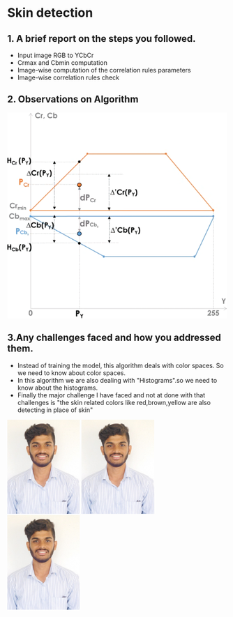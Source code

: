 
# Skin detection




## 1. A brief report on the steps you followed.

- Input image RGB to YCbCr
- Crmax and Cbmin computation
- Image-wise computation of the correlation rules parameters
- Image-wise correlation rules check

## 2. Observations on Algorithm
 
![App Screenshot](https://github.com/123mpozzi/nbrancati-py/blob/main/docs/trapezia_params.png?raw=true)


## 3.Any challenges faced and how you addressed them.

 - Instead of training the model, this algorithm deals with color spaces. So we need to know about color spaces.
 - In this algorithm we are also dealing with "Histograms".so we need to know about the histograms.
 - Finally the major challenge I have faced and not at done with that challenges is "the skin related colors like red,brown,yellow are also detecting in place of skin"

<p float="left">
  <img src="https://github.com/Raju-Munagala/skin/blob/main/208T1A05F9.jpg" width="33%" />
  <img src="https://github.com/Raju-Munagala/skin/blob/main/208T1A05F9.jpg" width="33%" />
  <img src="https://github.com/Raju-Munagala/skin/blob/main/208T1A05F9.jpg" width="33%" />
</p>
